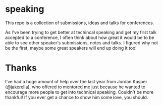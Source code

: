 # speaking
This repo is a collection of submissions, ideas and talks for conferences.

As I've been trying to get better at techincal speaking and get my first talk accepted to a conference, I often think about how great it would be to be able to see other speaker's submissions, notes and talks. I figured why not be the first, maybe some great speakers will end up doing it too!

# Thanks
I've had a huge amount of help over the last year from Jordan Kasper ([@jakerella](https://github.com/jakerella/)), who offered to mentored me just because he wanted to encourage more people to get into technical speaking. Couldn't be more thankful! If you ever get a chance to show him some love, you should.
